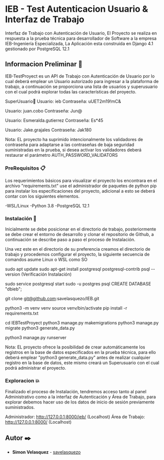 # IEB - Test Autenticacion Usuario & Interfaz de Trabajo 

Interfaz de Trabajo con Autenticación de Usuario, El Proyecto se realiza en respuesta a la prueba técnica para desarrollador de Software a la empresa IEB-Ingeniería Especializada, La Aplicación esta construida en Django 4.1 gestionado por PostgreSQL 12.1

## Informacion Preliminar 🚀

IEB-TestProyect es un API de Trabajo con Autenticación de Usuario por lo cual deberá emplear un Usuario autorizado para ingresar a la plataforma de trabajo, a continuación se proporciona una lista de usuarios y superusuario con el cual podrá explorar todas las características del proyecto. 

SuperUsuario📌 
Usuario: ieb
Contraseña: uUET2m19!mC&

Usuario: juan.cobo
Contraseña: Jun@

Usuario: Esmeralda.gutierrez
Contraseña: Es*45

Usuario: Jake.grajales
Contraseña: Jak180

Nota: EL proyecto ha suprimido intencionalmente los validadores de contraseña para adaptarse a las contraseñas de baja seguridad suministradas en la prueba, si desea activar los validadores deberá restaurar el parámetro AUTH_PASSWORD_VALIDATORS

### PreRequisitos 📋

Los requerimientos básicos para visualizar el proyecto los encontrara en el archivo "requirements.txt" use el administrador de paquetes de python pip para instalar los especificaciones del proyecto, adicional a esto se deberá contar con los siguientes elementos.

-WSL/Linux
-Python 3.8
-PostgreSQL 12.1

### Instalación 🔧

Inicialmente se debe posicionar en el directorio de trabajo, posteriormente se debe crear el entorno de desarrollo y clonar el repositorio de Github, a continuación se describe paso a paso el proceso de Instalación.

Una vez este en el directorio de su preferencia creamos el directorio de trabajo y procedemos configurar el proyecto, la siguiente secuencia de comandos asume Linux o WSL como SO

sudo apt update
sudo apt-get install postgresql postgresql-contrib
psql --version (Verificación Instalación)

sudo service postgresql start
sudo -u postgres psql
    CREATE DATABASE "dbieb";

git clone git@github.com:savelasquezo/IEB.git

python3 -m venv venv
source venv/bin/activate
pip install -r requirements.txt

cd IEBTestProyect
python3 manage.py makemigrations
python3 manage.py migrate
python3 generate_data.py

python3 manage.py runserver

Nota: EL proyecto ofrece la posibilidad de crear automáticamente los registros en la base de datos especificados en la prueba técnica, para ello deberá emplear "python3 generate_data.py" antes de realizar cualquier registro en la base de datos, este mismo creará un Superusuario con el cual podrá administrar el proyecto. 

### Exploracion 💥

Finalizado el proceso de Instalación, tendremos acceso tanto al panel Administrativo como a la interfaz de Autenticación y Área de Trabajo, para explorar debemos hacer uso de los datos de inicio de sesión previamente suministrados.

Administrador: http://127.0.0.1:8000/ieb/ (Localhost)
Área de Trabajo: http://127.0.0.1:8000/   (Localhost)

## Autor ✒️
* **Simon Velasquez** - [savelasquezo](https://github.com/savelasquezo)




